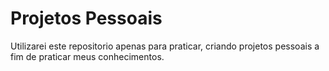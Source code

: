 # Projetos Pessoais

Utilizarei este repositorio apenas para praticar, criando projetos pessoais a fim de praticar meus conhecimentos.